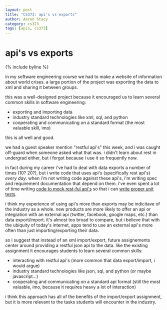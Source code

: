 ```yaml
---
layout: post
title: "CS373: api's vs exports"
author: Aaron Stacy
category: cs373
tags: [apis, cs373]
---
```


# api's vs exports

{% include byline %}

in my software engineering course we had to make a website of information about
world crises. a large portion of the project was exporting the data to xml and
sharing it between groups.

this was a well-designed project because it encouraged us to learn several
common skills in software engineering:

 - exporting and importing data
 - industry standard technologies like xml, sql, and python
 - cooperating and communicating on a standard format (the most valuable skill,
   imo)

this is all well and good.

we had a guest speaker mention "restful api's" this week, and i was caught
off-guard when someone asked what that was. i didn't learn about rest in
undergrad either, but i forgot because i use it so frequently now.

in fact during my career i've had to deal with data exports a number of times
(10? 20?), but i write code that uses api's (specifically rest api's) *every
day*. when i'm not writing code against these api's, i'm writing spec and
requirement documentation that depend on them. i've even spent a lot of time
writing [code to mock rest-ful api's][mock] so that i can [write proper unit
tests][test].

i think my experience of using api's more than exports may be indicitave of the
industry as a whole. new products are more likely to offer an api or
integration with an external api (twitter, facebook, google maps, etc.) than
data export/import. it's almost too broad to compare, but i believe that with
the ubiquity of today's internet, apps tend to use an external api's more often
than just importing/exporting their data.

so i suggest that instead of an xml import/export, future assignements center
around providing a restful json api to the data. like the existing assignment
it encourages students to learn several common skills:

 - interacting with restful api's (more common that data export/import, i would
   argue)
 - industry standard technologies like json, sql, and python (or maybe
   javascript&hellip;)
 - cooperating and communicating on a standard api format (still the most
   valuable, imo, because it requires heavy a lot of interaction)

i think this approach has all of the benefits of the import/export assignment,
but it is more relevant to the tasks students will encounter in the industry.

[mock]: https://github.com/aaronj1335/mesh/blob/2acc63de985c1cd1af41e28a06d33b3b1be73922/js/tests/mockutils.js
[test]: https://github.com/aaronj1335/mesh/blob/2acc63de985c1cd1af41e28a06d33b3b1be73922/js/tests/test_model.js
